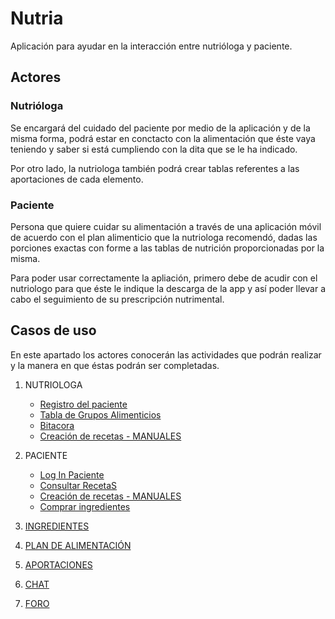 # Nutria

Aplicación para ayudar en la interacción entre nutrióloga y paciente.


## Actores

### Nutrióloga
Se encargará del cuidado del paciente por medio de la aplicación y de la misma forma, podrá estar en conctacto con la alimentación que éste vaya teniendo y saber si está cumpliendo con la dita que se le ha indicado.

Por otro lado, la nutriologa también podrá crear tablas referentes a las aportaciones de cada elemento.

### Paciente
Persona que quiere cuidar su alimentación a través de una aplicación móvil de acuerdo con el plan alimenticio que la nutriologa recomendó, dadas las porciones exactas con forme a las tablas de nutrición proporcionadas por la misma.

Para poder usar correctamente la apliación, primero debe de acudir con el nutriologo para que éste le indique la descarga de la app y así poder llevar a cabo el seguimiento de su prescripción nutrimental.

## Casos de uso
En este apartado los actores conocerán las actividades que podrán realizar y la manera en que éstas podrán ser completadas.



1. NUTRIOLOGA
	- [Registro del paciente](https://github.com/INMEGEN/nutria/blob/master/Casos%20de%20Uso/RegistroPac.md)
	- [Tabla de Grupos Alimenticios](https://github.com/INMEGEN/nutria/blob/master/Casos%20de%20Uso/Tabla%20de%20Grupos%20Alimenticios.md)
	- [Bitacora](https://github.com/INMEGEN/nutria/blob/master/Casos%20de%20Uso/Bitacora.md)
	- [Creación de recetas - MANUALES](https://github.com/INMEGEN/nutria/blob/master/Casos%20de%20Uso/Recetas%20Manuales.md)

2. PACIENTE
	- [Log In Paciente](https://github.com/INMEGEN/nutria/blob/master/Casos%20de%20Uso/LOGIN%20DE%20PACIENTE.md)
	- [Consultar RecetaS](https://github.com/INMEGEN/nutria/blob/master/Casos%20de%20Uso/Consultar%20Recetas.md)
	- [Creación de recetas - MANUALES](https://github.com/INMEGEN/nutria/blob/master/Casos%20de%20Uso/Recetas%20Manuales.md)
	- [Comprar ingredientes](https://github.com/INMEGEN/nutria/blob/master/Casos%20de%20Uso/Lista%20de%20compras.md)

3. [INGREDIENTES](https://github.com/INMEGEN/nutria/blob/master/Casos%20de%20Uso/Ingredientes.md)

4. [PLAN DE ALIMENTACIÓN](https://github.com/INMEGEN/nutria/blob/master/Casos%20de%20Uso/Plan.md)

5. [APORTACIONES](https://github.com/INMEGEN/nutria/blob/master/Casos%20de%20Uso/Aportaciones.md)

6. [CHAT](https://github.com/INMEGEN/nutria/blob/master/Casos%20de%20Uso/Chat.md)

7. [FORO](https://github.com/INMEGEN/nutria/blob/master/Casos%20de%20Uso/Foro.md)
